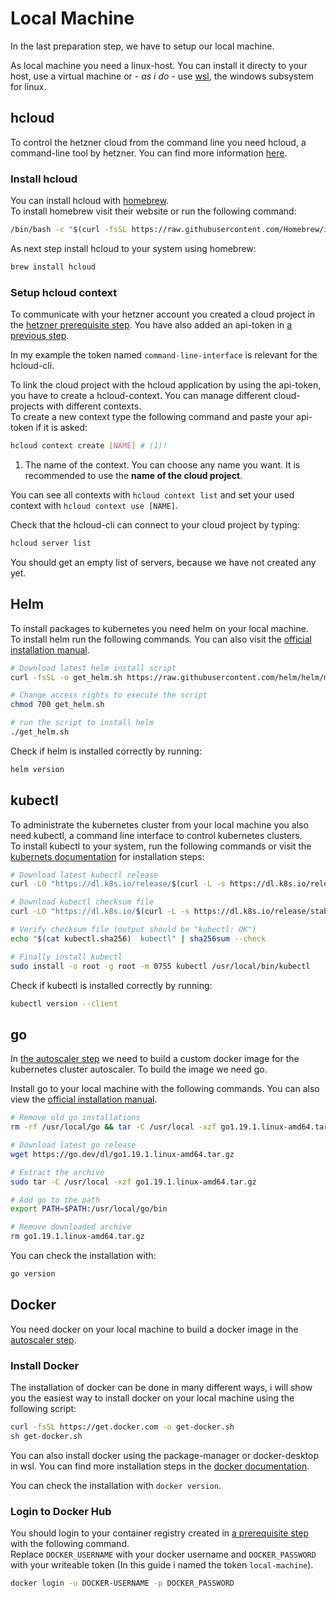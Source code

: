 # Local Machine
In the last preparation step, we have to setup our local machine. 

As local machine you need a linux-host. You can install it directy to your host, use a virtual machine or *- as i do -* use [wsl](https://learn.microsoft.com/de-de/windows/wsl/), the windows subsystem for linux.  

## hcloud
To control the hetzner cloud from the command line you need hcloud, a command-line tool by hetzner. You can find more information [here](https://github.com/hetznercloud/cli).

### Install hcloud
You can install hcloud with [homebrew](https://brew.sh/).  
To install homebrew visit their website or run the following command:
```bash
/bin/bash -c "$(curl -fsSL https://raw.githubusercontent.com/Homebrew/install/HEAD/install.sh)"
```

As next step install hcloud to your system using homebrew: 
```bash
brew install hcloud
``` 

### Setup hcloud context
To communicate with your hetzner account you created a cloud project in the [hetzner prerequisite step](../hetzner/#create-project). You have also added an api-token in [a previous step](../hetzner/#create-api-tokens). 

In my example the token named `command-line-interface` is relevant for the hcloud-cli.

To link the cloud project with the hcloud application by using the api-token, you have to create a hcloud-context. You can manage different cloud-projects with different contexts.  
To create a new context type the following command and paste your api-token if it is asked:
```bash
hcloud context create [NAME] # (1)!
```

1. The name of the context. 
   You can choose any name you want.
   It is recommended to use the **name of the cloud project**.

You can see all contexts with `hcloud context list` and set your used context with `hcloud context use [NAME]`. 

Check that the hcloud-cli can connect to your cloud project by typing:
```bash
hcloud server list
```
You should get an empty list of servers, because we have not created any yet.

## Helm
To install packages to kubernetes you need helm on your local machine.  
To install helm run the following commands. You can also visit the [official installation manual](https://helm.sh/docs/intro/install/).
```bash
# Download latest helm install script
curl -fsSL -o get_helm.sh https://raw.githubusercontent.com/helm/helm/main/scripts/get-helm-3

# Change access rights to execute the script
chmod 700 get_helm.sh

# run the script to install helm
./get_helm.sh
``` 

Check if helm is installed correctly by running:
```bash
helm version
```

## kubectl
To administrate the kubernetes cluster from your local machine you also need kubectl, a command line interface to control kubernetes clusters.  
To install kubectl to your system, run the following commands or visit the [kubernets documentation](https://kubernetes.io/docs/tasks/tools/install-kubectl-linux/) for installation steps:
```bash
# Download latest kubectl release
curl -LO "https://dl.k8s.io/release/$(curl -L -s https://dl.k8s.io/release/stable.txt)/bin/linux/amd64/kubectl"

# Download kubectl checksum file
curl -LO "https://dl.k8s.io/$(curl -L -s https://dl.k8s.io/release/stable.txt)/bin/linux/amd64/kubectl.sha256"

# Verify checksum file (output should be "kubectl: OK")
echo "$(cat kubectl.sha256)  kubectl" | sha256sum --check

# Finally install kubectl
sudo install -o root -g root -m 0755 kubectl /usr/local/bin/kubectl
```

Check if kubectl is installed correctly by running:
```bash
kubectl version --client
```

## go
In [the autoscaler step](../../deployment/cluster-autoscaler/#create-autoscaler-image) we need to build a custom docker image for the kubernetes cluster autoscaler. To build the image we need go.

Install go to your local machine with the following commands. You can also view the [official installation manual](https://go.dev/doc/install).
```bash
# Remove old go installations
rm -rf /usr/local/go && tar -C /usr/local -xzf go1.19.1.linux-amd64.tar.gz

# Download latest go release
wget https://go.dev/dl/go1.19.1.linux-amd64.tar.gz

# Extract the archive
sudo tar -C /usr/local -xzf go1.19.1.linux-amd64.tar.gz

# Add go to the path
export PATH=$PATH:/usr/local/go/bin

# Remove downloaded archive
rm go1.19.1.linux-amd64.tar.gz
```

You can check the installation with:
```bash
go version
``` 

## Docker
You need docker on your local machine to build a docker image in the [autoscaler step](../../deployment/cluster-autoscaler/#create-autoscaler-image).  

### Install Docker
The installation of docker can be done in many different ways, i will show you the easiest way to install docker on your local machine using the following script:
```bash
curl -fsSL https://get.docker.com -o get-docker.sh
sh get-docker.sh
```
You can also install docker using the package-manager or docker-desktop in wsl. You can find more installation steps in the [docker documentation](https://docs.docker.com/engine/install/). 

You can check the installation with `docker version`. 

### Login to Docker Hub
You should login to your container registry created in [a prerequisite step](../container-repository/#create-account) with the following command.  
Replace `DOCKER_USERNAME` with your docker username and `DOCKER_PASSWORD` with your writeable token (In this guide i named the token `local-machine`).
```bash
docker login -u DOCKER-USERNAME -p DOCKER_PASSWORD
```